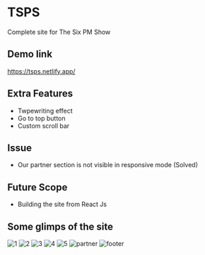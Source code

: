 # TSPS
Complete site for The Six PM Show

## Demo link
https://tsps.netlify.app/

## Extra Features
- Twpewriting effect
- Go to top button
- Custom scroll bar

## Issue
- Our partner section is not visible in responsive mode (Solved)

## Future Scope
- Building the site from React Js

## Some glimps of the site
![1](https://user-images.githubusercontent.com/64153988/103417433-b2249000-4bb0-11eb-96a6-b24f61135304.png)
![2](https://user-images.githubusercontent.com/64153988/103417434-b2bd2680-4bb0-11eb-9693-a15639ce8462.png)
![3](https://user-images.githubusercontent.com/64153988/103417435-b355bd00-4bb0-11eb-8222-a8d7f5d6885f.png)
![4](https://user-images.githubusercontent.com/64153988/103417428-afc23600-4bb0-11eb-918f-42a4cc7a80fd.png)
![5](https://user-images.githubusercontent.com/64153988/103417430-b0f36300-4bb0-11eb-861f-43526ba2e02a.png)
![partner](https://user-images.githubusercontent.com/64153988/103451809-611ab600-4cee-11eb-911d-8d127f5ba33e.png)
![footer](https://user-images.githubusercontent.com/64153988/103451811-6415a680-4cee-11eb-911d-c15a3f8c2a18.png)
